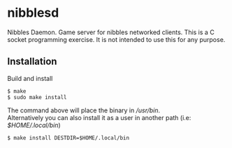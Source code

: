 # nibblesd

Nibbles Daemon. Game server for nibbles networked clients.
This is a C socket programming exercise. It is not intended to use this for any purpose.

## Installation

Build and install
```
$ make
$ sudo make install
```

The command above will place the binary in _/usr/bin_. \
Alternatively you can also install it as a user in another path (i.e: _$HOME/.local/bin_)
```
$ make install DESTDIR=$HOME/.local/bin
```